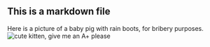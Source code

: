 ## This is a markdown file

Here is a picture of a baby pig with rain boots, for bribery purposes.
![cute kitten, give me an A+ please](https://slubsinthecity.files.wordpress.com/2011/10/minipiginrainboots.jpg)

